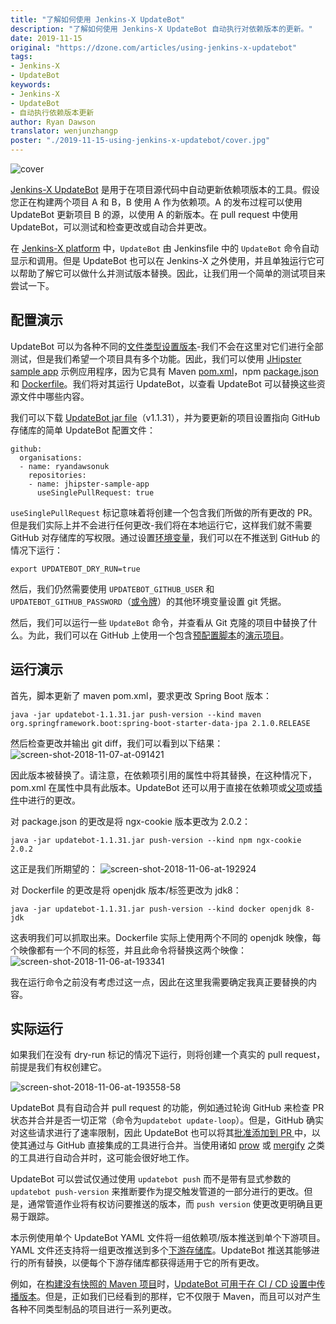 ```yaml
---
title: "了解如何使用 Jenkins-X UpdateBot"
description: "了解如何使用 Jenkins-X UpdateBot 自动执行对依赖版本的更新。"
date: 2019-11-15
original: "https://dzone.com/articles/using-jenkins-x-updatebot"
tags:
- Jenkins-X
- UpdateBot
keywords:
- Jenkins-X
- UpdateBot
- 自动执行依赖版本更新
author: Ryan Dawson
translator: wenjunzhangp
poster: "./2019-11-15-using-jenkins-x-updatebot/cover.jpg"
---
```


![cover](cover.jpg)

[Jenkins-X UpdateBot](https://github.com/jenkins-x/updatebot) 是用于在项目源代码中自动更新依赖项版本的工具。假设您正在构建两个项目 A 和 B，B 使用 A 作为依赖项。A 的发布过程可以使用 UpdateBot 更新项目 B 的源，以使用 A 的新版本。在 pull request 中使用 UpdateBot，可以测试和检查更改或自动合并更改。

在 [Jenkins-X platform](https://jenkins-x.io/about/) 中，`UpdateBot` 由 Jenkinsfile 中的 `UpdateBot` 命令自动显示和调用。但是 UpdateBot 也可以在 Jenkins-X 之外使用，并且单独运行它可以帮助了解它可以做什么并测试版本替换。因此，让我们用一个简单的测试项目来尝试一下。

## 配置演示

UpdateBot 可以为各种不同的[文件类型设置版本](https://github.com/jenkins-x/updatebot/blob/a08fdec38654a96f8bc5785b59b086193e861911/updatebot-core/src/main/java/io/jenkins/updatebot/kind/Kind.java#L30)-我们不会在这里对它们进行全部测试，但是我们希望一个项目具有多个功能。因此，我们可以使用 [JHipster sample app](https://github.com/ryandawsonuk/jhipster-sample-app) 示例应用程序，因为它具有 Maven [pom.xml](https://github.com/ryandawsonuk/jhipster-sample-app/blob/master/pom.xml)，npm [package.json](https://github.com/ryandawsonuk/jhipster-sample-app/blob/master/package.json) 和 [Dockerfile](https://github.com/ryandawsonuk/jhipster-sample-app/blob/master/Dockerfile)。我们将对其运行 UpdateBot，以查看 UpdateBot 可以替换这些资源文件中哪些内容。

我们可以下载 [UpdateBot jar file](https://mvnrepository.com/artifact/io.jenkins.updatebot/updatebot/1.1.31)（v1.1.31），并为要更新的项目设置指向 GitHub 存储库的简单 UpdateBot 配置文件：
```
github:
  organisations:
  - name: ryandawsonuk
    repositories:
    - name: jhipster-sample-app
      useSinglePullRequest: true
```
`useSinglePullRequest` 标记意味着将创建一个包含我们所做的所有更改的 PR。但是我们实际上并不会进行任何更改-我们将在本地运行它，这样我们就不需要 GitHub 对存储库的写权限。通过设置[环境变量](https://github.com/jenkins-x/updatebot/blob/a08fdec38654a96f8bc5785b59b086193e861911/updatebot-core/src/main/java/io/jenkins/updatebot/EnvironmentVariables.java#L20)，我们可以在不推送到 GitHub 的情况下运行：
```
export UPDATEBOT_DRY_RUN=true
```
然后，我们仍然需要使用 `UPDATEBOT_GITHUB_USER` 和 `UPDATEBOT_GITHUB_PASSWORD`（[或令牌](https://github.com/jenkins-x/updatebot/blob/a08fdec38654a96f8bc5785b59b086193e861911/updatebot-core/src/main/java/io/jenkins/updatebot/EnvironmentVariables.java#L26)）的其他环境变量设置 git 凭据。

然后，我们可以运行一些 `UpdateBot` 命令，并查看从 Git 克隆的项目中替换了什么。为此，我们可以在 GitHub 上使用一个包含[预配置脚本](https://github.com/ryandawsonuk/usingupdatebot/blob/master/updatebot-dryrun.sh)的[演示项目](https://github.com/ryandawsonuk/usingupdatebot)。

## 运行演示

首先，脚本更新了 maven pom.xml，要求更改 Spring Boot 版本：
```
java -jar updatebot-1.1.31.jar push-version --kind maven org.springframework.boot:spring-boot-starter-data-jpa 2.1.0.RELEASE
```

然后检查更改并输出 git diff，我们可以看到以下结果：
![screen-shot-2018-11-07-at-091421](screen-shot-2018-11-07-at-091421.png)

因此版本被替换了。请注意，在依赖项引用的属性中将其替换，在这种情况下，pom.xml 在属性中具有此版本。UpdateBot 还可以用于直接在依赖项或[父项](https://github.com/jenkins-x/updatebot/blob/a08fdec38654a96f8bc5785b59b086193e861911/updatebot-core/src/main/java/io/jenkins/updatebot/kind/maven/PomHelper.java#L91)或[插件](https://github.com/jenkins-x/updatebot/blob/a08fdec38654a96f8bc5785b59b086193e861911/updatebot-core/src/main/java/io/jenkins/updatebot/kind/maven/PomHelper.java#L119)中进行的更改。

对 package.json 的更改是将 ngx-cookie 版本更改为 2.0.2：
```
java -jar updatebot-1.1.31.jar push-version --kind npm ngx-cookie 2.0.2
```

这正是我们所期望的：
![screen-shot-2018-11-06-at-192924](screen-shot-2018-11-06-at-192924.png)

对 Dockerfile 的更改是将 openjdk 版本/标签更改为 jdk8：
```
java -jar updatebot-1.1.31.jar push-version --kind docker openjdk 8-jdk
```

这表明我们可以抓取出来。Dockerfile 实际上使用两个不同的 openjdk 映像，每个映像都有一个不同的标签，并且此命令将替换这两个映像：
![screen-shot-2018-11-06-at-193341](screen-shot-2018-11-06-at-193341.png)

我在运行命令之前没有考虑过这一点，因此在这里我需要确定我真正要替换的内容。

## 实际运行

如果我们在没有 dry-run 标记的情况下运行，则将创建一个真实的 pull request，前提是我们有权创建它。

![screen-shot-2018-11-06-at-193558-58](screen-shot-2018-11-06-at-193558-58.gif)

UpdateBot 具有自动合并 pull request 的功能，例如通过轮询 GitHub 来检查 PR 状态并合并是否一切正常（命令为`updatebot update-loop`）。但是，GitHub 确实对这些请求进行了速率限制，因此 UpdateBot 也可以将其[批准添加到 PR ](https://github.com/jenkins-x/updatebot/blob/a08fdec38654a96f8bc5785b59b086193e861911/updatebot-core/src/main/java/io/jenkins/updatebot/Configuration.java#L96)中，以使其通过与 GitHub 直接集成的工具进行合并。当使用诸如 [prow](https://github.com/kubernetes/test-infra/tree/master/prow) 或 [mergify](https://mergify.io/) 之类的工具进行自动合并时，这可能会很好地工作。

UpdateBot 可以尝试仅通过使用 `updatebot push` 而不是带有显式参数的 `updatebot push-version` 来推断要作为提交触发管道的一部分进行的更改。但是，通常管道作业将有权访问要推送的版本，而 `push version` 使更改更明确且更易于跟踪。

本示例使用单个 UpdateBot YAML 文件将一组依赖项/版本推送到单个下游项目。YAML 文件还支持将一组更改推送到多个[下游存储库](https://github.com/jenkins-x/jenkins-x-platform/commit/196ef005ff026cbd9be8fd505945bbbc5b71da67)。UpdateBot 推送其能够进行的所有替换，以便每个下游存储库都获得适用于它的所有更改。

例如，在[构建没有快照的 Maven 项目](https://redstack.wordpress.com/2014/07/14/continuous-integration-without-snapshots/)时，[UpdateBot 可用于在 CI / CD 设置中传播版本](https://community.alfresco.com/community/bpm/blog/2018/11/05/activiti-cloud-cicd-approach-for-java-libraries-and-beyond)。但是，正如我们已经看到的那样，它不仅限于 Maven，而且可以对产生各种不同类型制品的项目进行一系列更改。